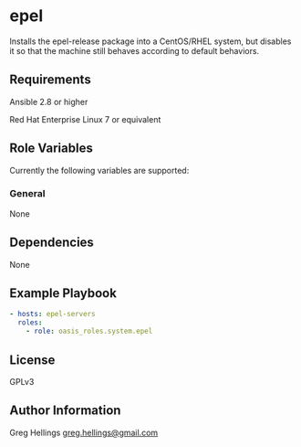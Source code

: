 epel
===========

Installs the epel-release package into a CentOS/RHEL system, but disables it
so that the machine still behaves according to default behaviors.

Requirements
------------

Ansible 2.8 or higher

Red Hat Enterprise Linux 7 or equivalent

Role Variables
--------------

Currently the following variables are supported:

### General

None

Dependencies
------------

None

Example Playbook
----------------

```yaml
- hosts: epel-servers
  roles:
    - role: oasis_roles.system.epel
```

License
-------

GPLv3

Author Information
------------------

Greg Hellings <greg.hellings@gmail.com>
